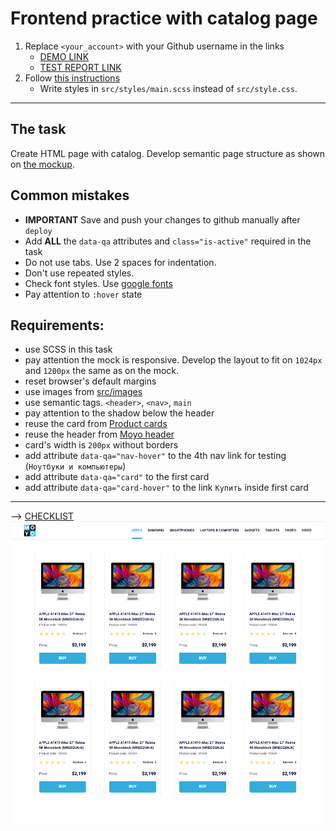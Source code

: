 # Frontend practice with catalog page

1. Replace `<your_account>` with your Github username in the links
   - [DEMO LINK](https://ArtemiiKab.github.io/layout_catalog/)
   - [TEST REPORT LINK](https://ArtemiiKab.github.io/layout_catalog/report/html_report/)
2. Follow [this instructions](https://mate-academy.github.io/layout_task-guideline/)
   - Write styles in `src/styles/main.scss` instead of `src/style.css`.

---

## The task

Create HTML page with catalog. Develop semantic page structure as shown on [the mockup](https://www.figma.com/file/euXjY316CHKYkPRO1K0kjLsF/Moyo-Catalog?node-id=0%3A1).

## Common mistakes

- **IMPORTANT** Save and push your changes to github manually after `deploy`
- Add **ALL** the `data-qa` attributes and `class="is-active"` required in the task
- Do not use tabs. Use 2 spaces for indentation.
- Don't use repeated styles.
- Check font styles. Use [google fonts](https://fonts.google.com/)
- Pay attention to `:hover` state

## Requirements:

- use SCSS in this task
- pay attention the mock is responsive. Develop the layout to fit on `1024px` and `1200px` the same as on the mock.
- reset browser's default margins
- use images from [src/images](src/images)
- use semantic tags. `<header>`, `<nav>`, `main`
- pay attention to the shadow below the header
- reuse the card from [Product cards](https://github.com/mate-academy/layout_product-cards#product-cards)
- reuse the header from [Moyo header](https://github.com/mate-academy/layout_moyo-header#moyo-header)
- card's width is `200px` without borders
- add attribute `data-qa="nav-hover"` to the 4th nav link for testing (`Ноутбуки и компьютеры`)
- add attribute `data-qa="card"` to the first card
- add attribute `data-qa="card-hover"` to the link `Купить` inside first card

---

--> [CHECKLIST](https://github.com/mate-academy/layout_catalog/blob/master/checklist.md)
![screenshot](./references/catalog-example.png)
